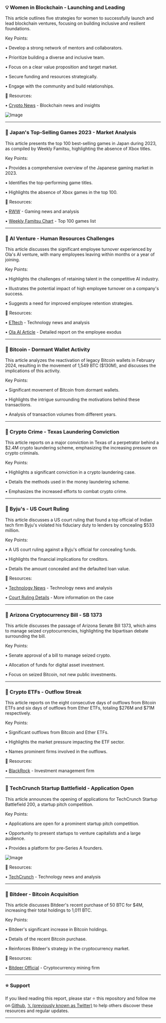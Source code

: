 ### 💡 Women in Blockchain - Launching and Leading

This article outlines five strategies for women to successfully launch and lead blockchain ventures, focusing on building inclusive and resilient foundations.

Key Points:

•  Develop a strong network of mentors and collaborators.


•  Prioritize building a diverse and inclusive team.


•  Focus on a clear value proposition and target market.


•  Secure funding and resources strategically.


•  Engage with the community and build relationships.


🔗 Resources:

• [Crypto News](https://x.com/crypto_dot_news) - Blockchain news and insights


![Image](https://pbs.twimg.com/media/Gk9bbcjW0AAhO9Q?format=jpg&name=small)


---
### 🤖 Japan's Top-Selling Games 2023 - Market Analysis

This article presents the top 100 best-selling games in Japan during 2023, as compiled by Weekly Famitsu, highlighting the absence of Xbox titles.

Key Points:

•  Provides a comprehensive overview of the Japanese gaming market in 2023.


•  Identifies the top-performing game titles.


•  Highlights the absence of Xbox games in the top 100.


🔗 Resources:

• [RWW](https://x.com/RWW) - Gaming news and analysis


• [Weekly Famitsu Chart](https://t.co/TlBAejAfdv) - Top 100 games list


---
### 🤖 AI Venture - Human Resources Challenges

This article discusses the significant employee turnover experienced by Ola's AI venture, with many employees leaving within months or a year of joining.

Key Points:

•  Highlights the challenges of retaining talent in the competitive AI industry.


•  Illustrates the potential impact of high employee turnover on a company's success.


•  Suggests a need for improved employee retention strategies.


🔗 Resources:

• [ETtech](https://x.com/ETtech) - Technology news and analysis


• [Ola AI Article](https://t.co/AHl1dTt7o9) - Detailed report on the employee exodus


---
### 🤖 Bitcoin - Dormant Wallet Activity

This article analyzes the reactivation of legacy Bitcoin wallets in February 2024, resulting in the movement of 1,549 BTC ($130M), and discusses the implications of this activity.

Key Points:

•  Significant movement of Bitcoin from dormant wallets.


•  Highlights the intrigue surrounding the motivations behind these transactions.


•  Analysis of transaction volumes from different years.


---
### 🤖 Crypto Crime - Texas Laundering Conviction

This article reports on a major conviction in Texas of a perpetrator behind a $2.4M crypto laundering scheme, emphasizing the increasing pressure on crypto criminals.

Key Points:

•  Highlights a significant conviction in a crypto laundering case.


•  Details the methods used in the money laundering scheme.


•  Emphasizes the increased efforts to combat crypto crime.


---
### 🤖 Byju's - US Court Ruling

This article discusses a US court ruling that found a top official of Indian tech firm Byju's violated his fiduciary duty to lenders by concealing $533 million.

Key Points:

•  A US court ruling against a Byju's official for concealing funds.


•  Highlights the financial implications for creditors.


•  Details the amount concealed and the defaulted loan value.


🔗 Resources:

• [Technology News](https://x.com/technology) - Technology news and analysis


• [Court Ruling Details](https://t.co/EQxSZeloFk) - More information on the case


---
### 🤖 Arizona Cryptocurrency Bill - SB 1373

This article discusses the passage of Arizona Senate Bill 1373, which aims to manage seized cryptocurrencies, highlighting the bipartisan debate surrounding the bill.

Key Points:

•  Senate approval of a bill to manage seized crypto.


•  Allocation of funds for digital asset investment.


•  Focus on seized Bitcoin, not new public investments.


---
### 🤖 Crypto ETFs - Outflow Streak

This article reports on the eight consecutive days of outflows from Bitcoin ETFs and six days of outflows from Ether ETFs, totaling $276M and $71M respectively.

Key Points:

•  Significant outflows from Bitcoin and Ether ETFs.


•  Highlights the market pressure impacting the ETF sector.


•  Names prominent firms involved in the outflows.


🔗 Resources:

• [BlackRock](https://x.com/BlackRock) - Investment management firm


---
### 🚀 TechCrunch Startup Battlefield - Application Open

This article announces the opening of applications for TechCrunch Startup Battlefield 200, a startup pitch competition.

Key Points:

•  Applications are open for a prominent startup pitch competition.


•  Opportunity to present startups to venture capitalists and a large audience.


•  Provides a platform for pre-Series A founders.



![Image](https://pbs.twimg.com/media/Gk5CEErXoAATrAZ?format=jpg&name=small)

🔗 Resources:

• [TechCrunch](https://x.com/TechCrunch) - Technology news and analysis


---
### 🤖 Bitdeer - Bitcoin Acquisition

This article discusses Bitdeer's recent purchase of 50 BTC for $4M, increasing their total holdings to 1,011 BTC.

Key Points:

•  Bitdeer's significant increase in Bitcoin holdings.


•  Details of the recent Bitcoin purchase.


•  Reinforces Bitdeer's strategy in the cryptocurrency market.


🔗 Resources:

• [Bitdeer Official](https://x.com/BitdeerOfficial) - Cryptocurrency mining firm


---

### ⭐️ Support

If you liked reading this report, please star ⭐️ this repository and follow me on [Github](https://github.com/Drix10), [𝕏 (previously known as Twitter)](https://x.com/DRIX_10_) to help others discover these resources and regular updates.

---